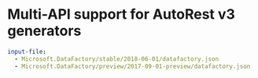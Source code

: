 # Multi-API support for AutoRest v3 generators

``` yaml $(enable-multi-api)
input-file:
  - Microsoft.DataFactory/stable/2018-06-01/datafactory.json
  - Microsoft.DataFactory/preview/2017-09-01-preview/datafactory.json
```
